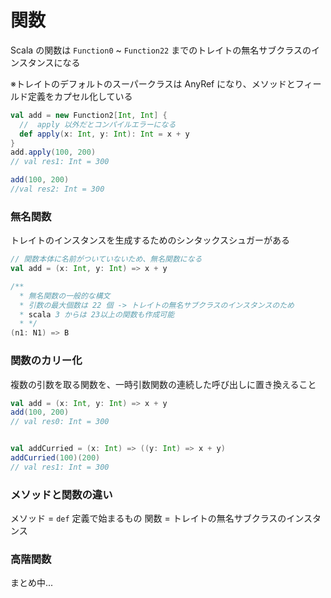 # 関数

Scala の関数は `Function0` ~ `Function22` までのトレイトの無名サブクラスのインスタンスになる

※トレイトのデフォルトのスーパークラスは AnyRef になり、メソッドとフィールド定義をカプセル化している

```scala
val add = new Function2[Int, Int] {
  //  apply 以外だとコンパイルエラーになる
  def apply(x: Int, y: Int): Int = x + y
}
add.apply(100, 200)
// val res1: Int = 300

add(100, 200)
//val res2: Int = 300
```

### 無名関数

トレイトのインスタンスを生成するためのシンタックスシュガーがある

```scala
// 関数本体に名前がついていないため、無名関数になる
val add = (x: Int, y: Int) => x + y

/**
  * 無名関数の一般的な構文
  * 引数の最大個数は 22 個 -> トレイトの無名サブクラスのインスタンスのため
  * scala 3 からは 23以上の関数も作成可能
  * */
(n1: N1) => B
```

### 関数のカリー化

複数の引数を取る関数を、一時引数関数の連続した呼び出しに置き換えること

```scala
val add = (x: Int, y: Int) => x + y
add(100, 200)
// val res0: Int = 300


val addCurried = (x: Int) => ((y: Int) => x + y)
addCurried(100)(200)
// val res1: Int = 300
```

### メソッドと関数の違い

メソッド = `def` 定義で始まるもの
関数 = トレイトの無名サブクラスのインスタンス

### 高階関数

まとめ中...
